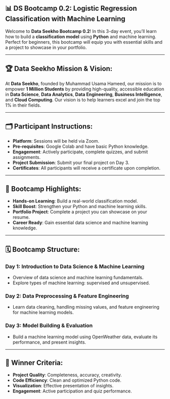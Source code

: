 ## 📊 DS Bootcamp 0.2: Logistic Regression Classification with Machine Learning

Welcome to **Data Seekho Bootcamp 0.2**! In this 3-day event, you’ll learn how to build a **classification model** using **Python** and machine learning. Perfect for beginners, this bootcamp will equip you with essential skills and a project to showcase in your portfolio.

---

## 🏆 Data Seekho Mission & Vision:
At **Data Seekho**, founded by Muhammad Usama Hameed, our mission is to empower **1 Million Students** by providing high-quality, accessible education in **Data Science**, **Data Analytics**, **Data Engineering**, **Business Intelligence**, and **Cloud Computing**. Our vision is to help learners excel and join the top 1% in their fields.

---

## 🗂️ Participant Instructions:
- **Platform**: Sessions will be held via Zoom.  
- **Pre-requisites**: Google Colab and have basic Python knowledge.  
- **Engagement**: Actively participate, complete quizzes, and submit assignments.  
- **Project Submission**: Submit your final project on Day 3.  
- **Certificates**: All participants will receive a certificate upon completion.  

---

## 🌟 Bootcamp Highlights:
- **Hands-on Learning**: Build a real-world classification model.  
- **Skill Boost**: Strengthen your Python and machine learning skills.  
- **Portfolio Project**: Complete a project you can showcase on your resume.  
- **Career Ready**: Gain essential data science and machine learning knowledge.

---

## 🗓️ Bootcamp Structure:
### **Day 1**: Introduction to Data Science & Machine Learning
- Overview of data science and machine learning fundamentals.  
- Explore types of machine learning: supervised and unsupervised.

### **Day 2**: Data Preprocessing & Feature Engineering  
- Learn data cleaning, handling missing values, and feature engineering for machine learning models.

### **Day 3**: Model Building & Evaluation  
- Build a machine learning model using OpenWeather data, evaluate its performance, and present insights.

---

## 🏅 Winner Criteria:
- **Project Quality**: Completeness, accuracy, creativity.  
- **Code Efficiency**: Clean and optimized Python code.  
- **Visualization**: Effective presentation of insights.  
- **Engagement**: Active participation and quiz performance.
